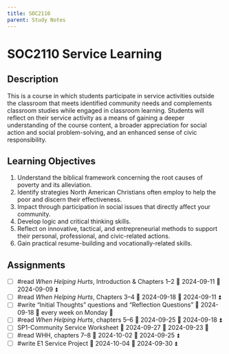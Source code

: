 ```yaml
---
title: SOC2110
parent: Study Notes
---
```

# SOC2110 Service Learning

## Description

This is a course in which students participate in service activities outside the classroom that meets identified community needs and complements classroom studies while engaged in classroom learning. Students will reflect on their service activity as a means of gaining a deeper understanding of the course content, a broader appreciation for social action and social problem-solving, and an enhanced sense of civic responsibility.

## Learning Objectives

1. Understand the biblical framework concerning the root causes of poverty and its alleviation.
2. Identify strategies North American Christians often employ to help the poor and discern their effectiveness.
3. Impact through participation in social issues that directly affect your community.
4. Develop logic and critical thinking skills.
5. Reflect on innovative, tactical, and entrepreneurial methods to support their personal, professional, and civic-related actions.
6. Gain practical resume-building and vocationally-related skills.

## Assignments

- [ ] #read *When Helping Hurts*, Introduction & Chapters 1–2 📅 2024-09-11 🛫 2024-09-09 ⏫
- [ ] #read *When Helping Hurts*, Chapters 3–4 📅 2024-09-18 🛫 2024-09-11 ⏫
- [ ] #write “Initial Thoughts” questions and “Reflection Questions” 📅 2024-09-18 🔁 every week on Monday 🔽
- [ ] #read *When Helping Hurts*, chapters 5–6 📅 2024-09-25 🛫 2024-09-18 ⏫
- [ ] SP1-Community Service Worksheet 📅 2024-09-27 🛫 2024-09-23 🔺
- [ ] #read WHH, chapters 7–8 📅 2024-10-02 🛫 2024-09-25 ⏫
- [ ] #write E1 Service Project 📅 2024-10-04 🛫 2024-09-30 ⏫
